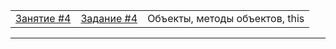 
|                                                                                   	|                                                                            	|                                                       	|
|-----------------------------------------------------------------------------------	|----------------------------------------------------------------------------	|-------------------------------------------------------	|
| [Занятие #4](https://rawgit.com/smershik/tms-jsb/master/04/cls/index.html) 	        | [Задание #4](https://github.com/smershik/tms-jsb/tree/master/04/ht) 	        | Объекты, методы объектов, this	|

---
